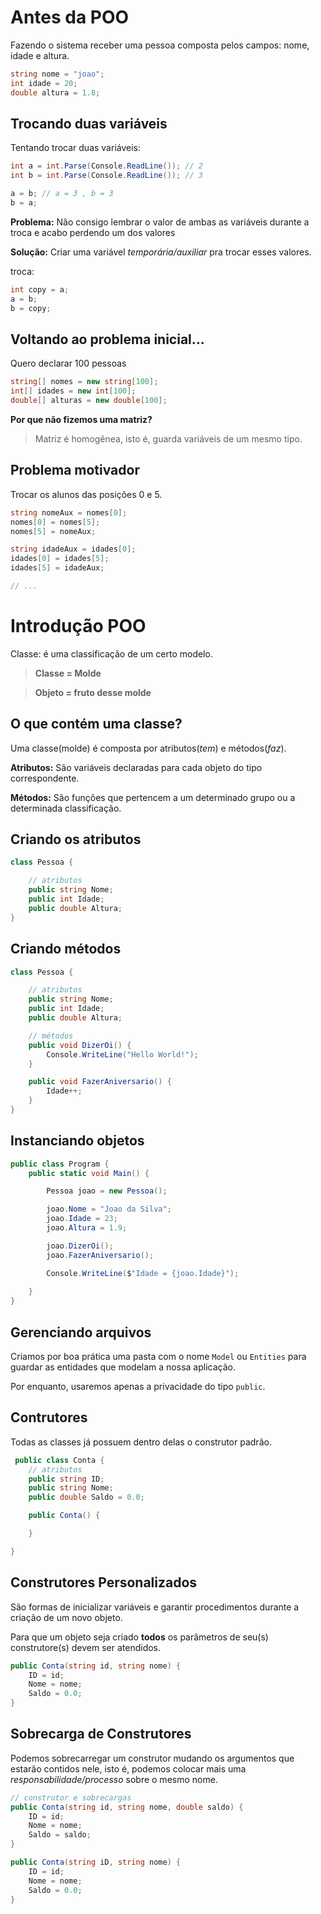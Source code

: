# Antes da POO

Fazendo o sistema receber uma pessoa composta pelos campos: nome, idade e altura.

```c#
string nome = "joao";
int idade = 20;
double altura = 1.8;
```

## Trocando duas variáveis


Tentando trocar duas variáveis:

```c#
int a = int.Parse(Console.ReadLine()); // 2
int b = int.Parse(Console.ReadLine()); // 3

a = b; // a = 3 , b = 3
b = a;
```

**Problema:** Não consigo lembrar o valor de ambas as variáveis durante a troca e acabo perdendo um dos valores

**Solução:** Criar uma variável *temporária/auxiliar* pra trocar esses valores.

troca:
```c#
int copy = a;
a = b;
b = copy;
```

## Voltando ao problema inicial...

Quero declarar 100 pessoas

```c#
string[] nomes = new string[100];
int[] idades = new int[100];
double[] alturas = new double[100];
```

**Por que não fizemos uma matriz?**

> Matriz é homogênea, isto é, guarda variáveis de um mesmo tipo.

## Problema motivador

Trocar os alunos das posições 0 e 5.

```c#
string nomeAux = nomes[0];
nomes[0] = nomes[5];
nomes[5] = nomeAux;

string idadeAux = idades[0];
idades[0] = idades[5];
idades[5] = idadeAux;

// ...
```

# Introdução POO

Classe: é uma classificação de um certo modelo.

> **Classe = Molde**

> **Objeto = fruto desse molde**

## O que contém uma classe?

Uma classe(molde) é composta por atributos(*tem*) e métodos(*faz*).

**Atributos:** São variáveis declaradas para cada objeto do tipo correspondente.

**Métodos:** São funções que pertencem a um determinado grupo ou a determinada classificação.

## Criando os atributos

```c#
class Pessoa {

    // atributos
    public string Nome;
    public int Idade;
    public double Altura;
}
```

## Criando métodos

```c#
class Pessoa {

    // atributos
    public string Nome;
    public int Idade;
    public double Altura;

    // métodos
    public void DizerOi() {
        Console.WriteLine("Hello World!");
    }

    public void FazerAniversario() {
        Idade++;
    }
}
```

## Instanciando objetos

```c#
public class Program {
    public static void Main() {

        Pessoa joao = new Pessoa();

        joao.Nome = "Joao da Silva";
        joao.Idade = 23;
        joao.Altura = 1.9;

        joao.DizerOi();
        joao.FazerAniversario();

        Console.WriteLine($"Idade = {joao.Idade}");
        
    }
}
```

## Gerenciando arquivos


Criamos por boa prática uma pasta com o nome `Model` ou `Entities` para guardar as entidades que modelam a nossa aplicação.

Por enquanto, usaremos apenas a privacidade do tipo `public`.

## Contrutores

Todas as classes já possuem dentro delas o construtor padrão.

```c#
 public class Conta {
    // atributos
    public string ID;
    public string Nome;
    public double Saldo = 0.0;

    public Conta() {

    }

}
```

## Construtores Personalizados

São formas de inicializar variáveis e garantir procedimentos durante a criação de um novo objeto.

Para que um objeto seja criado **todos** os parâmetros de seu(s) construtore(s) devem ser atendidos.

```c#
public Conta(string id, string nome) {
    ID = id;
    Nome = nome;
    Saldo = 0.0;
}
```

## Sobrecarga de Construtores

Podemos sobrecarregar um construtor mudando os argumentos que estarão contidos nele, isto é, podemos colocar mais uma *responsabilidade/processo* sobre o mesmo nome.

```c#
// construtor e sobrecargas
public Conta(string id, string nome, double saldo) {
    ID = id;
    Nome = nome;
    Saldo = saldo;
}

public Conta(string iD, string nome) {
    ID = id;
    Nome = nome;
    Saldo = 0.0;
}
```